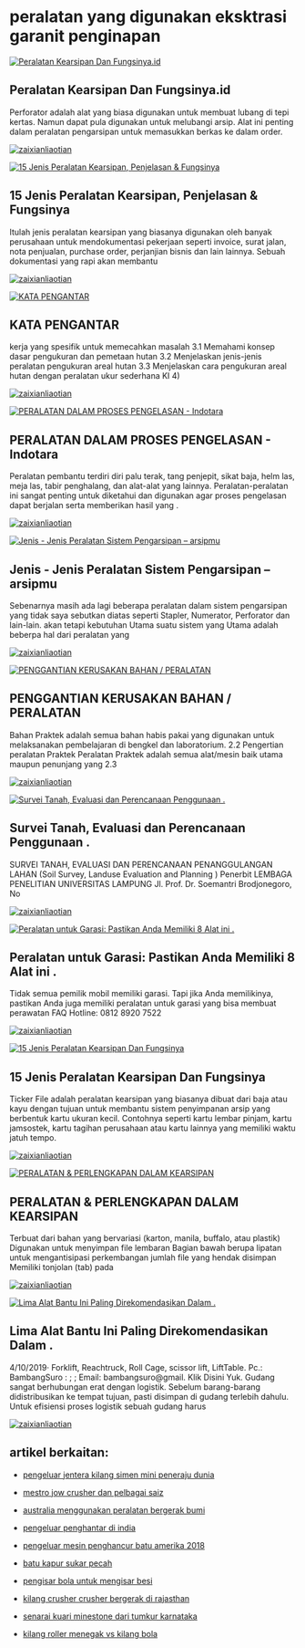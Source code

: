 # peralatan yang digunakan eksktrasi garanit penginapan
<a href="https://mnn.zoosnet.net/LR/Chatpre.aspx?id=MNN94995150&p=https://topgrinding.com/" target="_blank">![Peralatan Kearsipan Dan Fungsinya.id](https://github.com/technlg/images/blob/main/43.jpg)</a>
## Peralatan Kearsipan Dan Fungsinya.id
Perforator adalah alat yang biasa digunakan untuk membuat lubang di tepi kertas. Namun dapat pula digunakan untuk melubangi arsip. Alat ini penting dalam peralatan pengarsipan untuk memasukkan berkas ke dalam order.
<a href="https://mnn.zoosnet.net/LR/Chatpre.aspx?id=MNN94995150&p=https://topgrinding.com/" target="_blank"><img src="https://github.com/technlg/images/raw/main/chat11.jpg" alt="zaixianliaotian"/></a><a href="//whatsapp.shibangsoft.com/WhatsApp.php" ><img src="https://github.com/technlg/images/raw/main/chat11.png" alt=""></a>
<a href="https://mnn.zoosnet.net/LR/Chatpre.aspx?id=MNN94995150&p=https://topgrinding.com/" target="_blank">![15 Jenis Peralatan Kearsipan, Penjelasan & Fungsinya](https://github.com/technlg/images/blob/main/45.jpg)</a>
## 15 Jenis Peralatan Kearsipan, Penjelasan & Fungsinya
Itulah jenis peralatan kearsipan yang biasanya digunakan oleh banyak perusahaan untuk mendokumentasi pekerjaan seperti invoice, surat jalan, nota penjualan, purchase order, perjanjian bisnis dan lain lainnya. Sebuah dokumentasi yang rapi akan membantu
<a href="https://mnn.zoosnet.net/LR/Chatpre.aspx?id=MNN94995150&p=https://topgrinding.com/" target="_blank"><img src="https://github.com/technlg/images/raw/main/chat11.jpg" alt="zaixianliaotian"/></a><a href="//whatsapp.shibangsoft.com/WhatsApp.php" ><img src="https://github.com/technlg/images/raw/main/chat11.png" alt=""></a>
<a href="https://mnn.zoosnet.net/LR/Chatpre.aspx?id=MNN94995150&p=https://topgrinding.com/" target="_blank">![KATA PENGANTAR](https://github.com/technlg/images/blob/main/29.jpg)</a>
## KATA PENGANTAR
kerja yang spesifik untuk memecahkan masalah 3.1 Memahami konsep dasar pengukuran dan pemetaan hutan 3.2 Menjelaskan jenis-jenis peralatan pengukuran areal hutan 3.3 Menjelaskan cara pengukuran areal hutan dengan peralatan ukur sederhana KI 4)
<a href="https://mnn.zoosnet.net/LR/Chatpre.aspx?id=MNN94995150&p=https://topgrinding.com/" target="_blank"><img src="https://github.com/technlg/images/raw/main/chat11.jpg" alt="zaixianliaotian"/></a><a href="//whatsapp.shibangsoft.com/WhatsApp.php" ><img src="https://github.com/technlg/images/raw/main/chat11.png" alt=""></a>
<a href="https://mnn.zoosnet.net/LR/Chatpre.aspx?id=MNN94995150&p=https://topgrinding.com/" target="_blank">![PERALATAN DALAM PROSES PENGELASAN - Indotara](https://github.com/technlg/images/blob/main/62.jpg)</a>
## PERALATAN DALAM PROSES PENGELASAN - Indotara
Peralatan pembantu terdiri diri palu terak, tang penjepit, sikat baja, helm las, meja las, tabir penghalang, dan alat-alat yang lainnya. Peralatan-peralatan ini sangat penting untuk diketahui dan digunakan agar proses pengelasan dapat berjalan serta memberikan hasil yang .
<a href="https://mnn.zoosnet.net/LR/Chatpre.aspx?id=MNN94995150&p=https://topgrinding.com/" target="_blank"><img src="https://github.com/technlg/images/raw/main/chat11.jpg" alt="zaixianliaotian"/></a><a href="//whatsapp.shibangsoft.com/WhatsApp.php" ><img src="https://github.com/technlg/images/raw/main/chat11.png" alt=""></a>
<a href="https://mnn.zoosnet.net/LR/Chatpre.aspx?id=MNN94995150&p=https://topgrinding.com/" target="_blank">![Jenis - Jenis Peralatan Sistem Pengarsipan – arsipmu](https://github.com/technlg/images/blob/main/31.jpg)</a>
## Jenis - Jenis Peralatan Sistem Pengarsipan – arsipmu
Sebenarnya masih ada lagi beberapa peralatan dalam sistem pengarsipan yang tidak saya sebutkan diatas seperti Stapler, Numerator, Perforator dan lain-lain. akan tetapi kebutuhan Utama suatu sistem yang Utama adalah beberpa hal dari peralatan yang
<a href="https://mnn.zoosnet.net/LR/Chatpre.aspx?id=MNN94995150&p=https://topgrinding.com/" target="_blank"><img src="https://github.com/technlg/images/raw/main/chat11.jpg" alt="zaixianliaotian"/></a><a href="//whatsapp.shibangsoft.com/WhatsApp.php" ><img src="https://github.com/technlg/images/raw/main/chat11.png" alt=""></a>
<a href="https://mnn.zoosnet.net/LR/Chatpre.aspx?id=MNN94995150&p=https://topgrinding.com/" target="_blank">![PENGGANTIAN KERUSAKAN BAHAN / PERALATAN](https://github.com/technlg/images/blob/main/64.jpg)</a>
## PENGGANTIAN KERUSAKAN BAHAN / PERALATAN
Bahan Praktek adalah semua bahan habis pakai yang digunakan untuk melaksanakan pembelajaran di bengkel dan laboratorium. 2.2 Pengertian peralatan Praktek Peralatan Praktek adalah semua alat/mesin baik utama maupun penunjang yang 2.3
<a href="https://mnn.zoosnet.net/LR/Chatpre.aspx?id=MNN94995150&p=https://topgrinding.com/" target="_blank"><img src="https://github.com/technlg/images/raw/main/chat11.jpg" alt="zaixianliaotian"/></a><a href="//whatsapp.shibangsoft.com/WhatsApp.php" ><img src="https://github.com/technlg/images/raw/main/chat11.png" alt=""></a>
<a href="https://mnn.zoosnet.net/LR/Chatpre.aspx?id=MNN94995150&p=https://topgrinding.com/" target="_blank">![Survei Tanah, Evaluasi dan Perencanaan Penggunaan .](https://github.com/technlg/images/blob/main/54.jpg)</a>
## Survei Tanah, Evaluasi dan Perencanaan Penggunaan .
SURVEI TANAH, EVALUASI DAN PERENCANAAN PENANGGULANGAN LAHAN (Soil Survey, Landuse Evaluation and Planning ) Penerbit LEMBAGA PENELITIAN UNIVERSITAS LAMPUNG Jl. Prof. Dr. Soemantri Brodjonegoro, No 
<a href="https://mnn.zoosnet.net/LR/Chatpre.aspx?id=MNN94995150&p=https://topgrinding.com/" target="_blank"><img src="https://github.com/technlg/images/raw/main/chat11.jpg" alt="zaixianliaotian"/></a><a href="//whatsapp.shibangsoft.com/WhatsApp.php" ><img src="https://github.com/technlg/images/raw/main/chat11.png" alt=""></a>
<a href="https://mnn.zoosnet.net/LR/Chatpre.aspx?id=MNN94995150&p=https://topgrinding.com/" target="_blank">![Peralatan untuk Garasi: Pastikan Anda Memiliki 8 Alat ini .](https://github.com/technlg/images/blob/main/31.jpg)</a>
## Peralatan untuk Garasi: Pastikan Anda Memiliki 8 Alat ini .
Tidak semua pemilik mobil memiliki garasi. Tapi jika Anda memilikinya, pastikan Anda juga memiliki peralatan untuk garasi yang bisa membuat perawatan  FAQ Hotline: 0812 8920 7522
<a href="https://mnn.zoosnet.net/LR/Chatpre.aspx?id=MNN94995150&p=https://topgrinding.com/" target="_blank"><img src="https://github.com/technlg/images/raw/main/chat11.jpg" alt="zaixianliaotian"/></a><a href="//whatsapp.shibangsoft.com/WhatsApp.php" ><img src="https://github.com/technlg/images/raw/main/chat11.png" alt=""></a>
<a href="https://mnn.zoosnet.net/LR/Chatpre.aspx?id=MNN94995150&p=https://topgrinding.com/" target="_blank">![15 Jenis Peralatan Kearsipan Dan Fungsinya](https://github.com/technlg/images/blob/main/44.jpg)</a>
## 15 Jenis Peralatan Kearsipan Dan Fungsinya
Ticker File adalah peralatan kearsipan yang biasanya dibuat dari baja atau kayu dengan tujuan untuk membantu sistem penyimpanan arsip yang berbentuk kartu ukuran kecil. Contohnya seperti kartu lembar pinjam, kartu jamsostek, kartu tagihan perusahaan atau kartu lainnya yang memiliki waktu jatuh tempo.
<a href="https://mnn.zoosnet.net/LR/Chatpre.aspx?id=MNN94995150&p=https://topgrinding.com/" target="_blank"><img src="https://github.com/technlg/images/raw/main/chat11.jpg" alt="zaixianliaotian"/></a><a href="//whatsapp.shibangsoft.com/WhatsApp.php" ><img src="https://github.com/technlg/images/raw/main/chat11.png" alt=""></a>
<a href="https://mnn.zoosnet.net/LR/Chatpre.aspx?id=MNN94995150&p=https://topgrinding.com/" target="_blank">![PERALATAN & PERLENGKAPAN DALAM KEARSIPAN](https://github.com/technlg/images/blob/main/57.jpg)</a>
## PERALATAN & PERLENGKAPAN DALAM KEARSIPAN
Terbuat dari bahan yang bervariasi (karton, manila, buffalo, atau plastik) Digunakan untuk menyimpan file lembaran Bagian bawah berupa lipatan untuk mengantisipasi perkembangan jumlah file yang hendak disimpan Memiliki tonjolan (tab) pada
<a href="https://mnn.zoosnet.net/LR/Chatpre.aspx?id=MNN94995150&p=https://topgrinding.com/" target="_blank"><img src="https://github.com/technlg/images/raw/main/chat11.jpg" alt="zaixianliaotian"/></a><a href="//whatsapp.shibangsoft.com/WhatsApp.php" ><img src="https://github.com/technlg/images/raw/main/chat11.png" alt=""></a>
<a href="https://mnn.zoosnet.net/LR/Chatpre.aspx?id=MNN94995150&p=https://topgrinding.com/" target="_blank">![Lima Alat Bantu Ini Paling Direkomendasikan Dalam .](https://github.com/technlg/images/blob/main/38.jpg)</a>
## Lima Alat Bantu Ini Paling Direkomendasikan Dalam .
4/10/2019· Forklift, Reachtruck, Roll Cage, scissor lift, LiftTable. Pc.: BambangSuro : ; ; Email: bambangsuro@gmail. Klik Disini Yuk. Gudang sangat berhubungan erat dengan logistik. Sebelum barang-barang didistribusikan ke tempat tujuan, pasti disimpan di gudang terlebih dahulu. Untuk efisiensi proses logistik sebuah gudang harus 
<a href="https://mnn.zoosnet.net/LR/Chatpre.aspx?id=MNN94995150&p=https://topgrinding.com/" target="_blank"><img src="https://github.com/technlg/images/raw/main/chat11.jpg" alt="zaixianliaotian"/></a><a href="//whatsapp.shibangsoft.com/WhatsApp.php" ><img src="https://github.com/technlg/images/raw/main/chat11.png" alt=""></a>
## artikel berkaitan:
* [pengeluar jentera kilang simen mini peneraju dunia](pengeluar%20jentera%20kilang%20simen%20mini%20peneraju%20dunia.md)
* [mestro jow crusher dan pelbagai saiz](mestro%20jow%20crusher%20dan%20pelbagai%20saiz.md)
* [australia menggunakan peralatan bergerak bumi](australia%20menggunakan%20peralatan%20bergerak%20bumi.md)
* [pengeluar penghantar di india](pengeluar%20penghantar%20di%20india.md)
* [pengeluar mesin penghancur batu amerika 2018](pengeluar%20mesin%20penghancur%20batu%20amerika%202018.md)
* [batu kapur sukar pecah](batu%20kapur%20sukar%20pecah.md)
* [pengisar bola untuk mengisar besi](pengisar%20bola%20untuk%20mengisar%20besi.md)
* [kilang crusher crusher bergerak di rajasthan](kilang%20crusher%20crusher%20bergerak%20di%20rajasthan.md)
* [senarai kuari minestone dari tumkur karnataka](senarai%20kuari%20minestone%20dari%20tumkur%20karnataka.md)
* [kilang roller menegak vs kilang bola](kilang%20roller%20menegak%20vs%20kilang%20bola.md)
